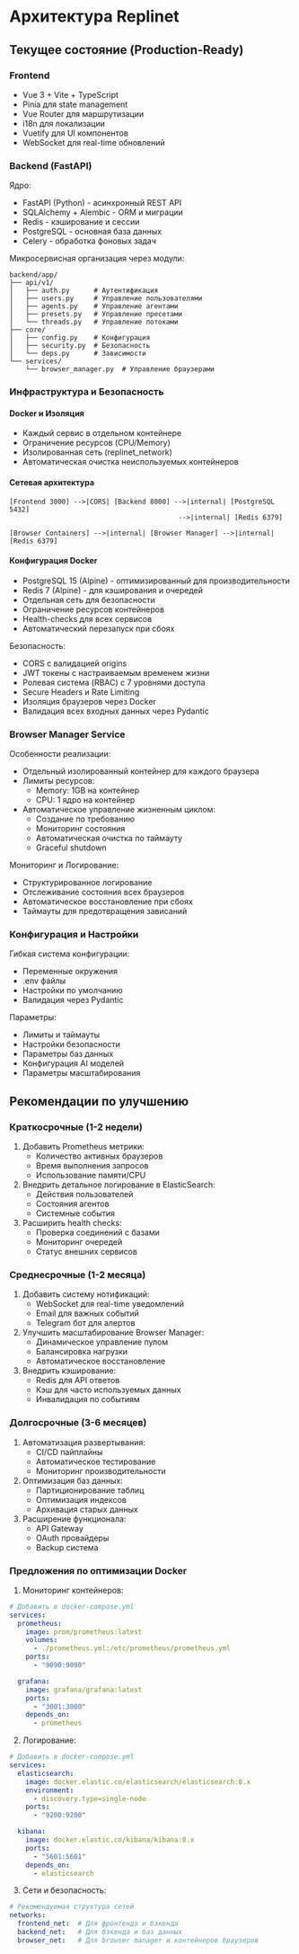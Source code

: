 # Архитектура Replinet

## Текущее состояние (Production-Ready)

### Frontend
- Vue 3 + Vite + TypeScript
- Pinia для state management
- Vue Router для маршрутизации
- i18n для локализации
- Vuetify для UI компонентов
- WebSocket для real-time обновлений

### Backend (FastAPI)
Ядро:
- FastAPI (Python) - асинхронный REST API
- SQLAlchemy + Alembic - ORM и миграции
- Redis - кэширование и сессии
- PostgreSQL - основная база данных
- Celery - обработка фоновых задач

Микросервисная организация через модули:
```
backend/app/
├── api/v1/
│   ├── auth.py      # Аутентификация
│   ├── users.py     # Управление пользователями
│   ├── agents.py    # Управление агентами
│   ├── presets.py   # Управление пресетами
│   └── threads.py   # Управление потоками
├── core/
│   ├── config.py    # Конфигурация
│   ├── security.py  # Безопасность
│   └── deps.py      # Зависимости
└── services/
    └── browser_manager.py  # Управление браузерами
```

### Инфраструктура и Безопасность

#### Docker и Изоляция
- Каждый сервис в отдельном контейнере
- Ограничение ресурсов (CPU/Memory)
- Изолированная сеть (replinet_network)
- Автоматическая очистка неиспользуемых контейнеров

#### Сетевая архитектура
```
[Frontend 3000] -->|CORS| [Backend 8000] -->|internal| [PostgreSQL 5432]
                                          -->|internal| [Redis 6379]
                   
[Browser Containers] -->|internal| [Browser Manager] -->|internal| [Redis 6379]
```

#### Конфигурация Docker
- PostgreSQL 15 (Alpine) - оптимизированный для производительности
- Redis 7 (Alpine) - для кэширования и очередей
- Отдельная сеть для безопасности
- Ограничение ресурсов контейнеров
- Health-checks для всех сервисов
- Автоматический перезапуск при сбоях

Безопасность:
- CORS с валидацией origins
- JWT токены с настраиваемым временем жизни
- Ролевая система (RBAC) с 7 уровнями доступа
- Secure Headers и Rate Limiting
- Изоляция браузеров через Docker
- Валидация всех входных данных через Pydantic

### Browser Manager Service

Особенности реализации:
- Отдельный изолированный контейнер для каждого браузера
- Лимиты ресурсов:
  * Memory: 1GB на контейнер
  * CPU: 1 ядро на контейнер
- Автоматическое управление жизненным циклом:
  * Создание по требованию
  * Мониторинг состояния
  * Автоматическая очистка по таймауту
  * Graceful shutdown

Мониторинг и Логирование:
- Структурированное логирование
- Отслеживание состояния всех браузеров
- Автоматическое восстановление при сбоях
- Таймауты для предотвращения зависаний

### Конфигурация и Настройки

Гибкая система конфигурации:
- Переменные окружения
- .env файлы
- Настройки по умолчанию
- Валидация через Pydantic

Параметры:
- Лимиты и таймауты
- Настройки безопасности
- Параметры баз данных
- Конфигурация AI моделей
- Параметры масштабирования

## Рекомендации по улучшению

### Краткосрочные (1-2 недели)
1. Добавить Prometheus метрики:
   - Количество активных браузеров
   - Время выполнения запросов
   - Использование памяти/CPU
2. Внедрить детальное логирование в ElasticSearch:
   - Действия пользователей
   - Состояния агентов
   - Системные события
3. Расширить health checks:
   - Проверка соединений с базами
   - Мониторинг очередей
   - Статус внешних сервисов

### Среднесрочные (1-2 месяца)
1. Добавить систему нотификаций:
   - WebSocket для real-time уведомлений
   - Email для важных событий
   - Telegram бот для алертов
2. Улучшить масштабирование Browser Manager:
   - Динамическое управление пулом
   - Балансировка нагрузки
   - Автоматическое восстановление
3. Внедрить кэширование:
   - Redis для API ответов
   - Кэш для часто используемых данных
   - Инвалидация по событиям

### Долгосрочные (3-6 месяцев)
1. Автоматизация развертывания:
   - CI/CD пайплайны
   - Автоматическое тестирование
   - Мониторинг производительности
2. Оптимизация баз данных:
   - Партиционирование таблиц
   - Оптимизация индексов
   - Архивация старых данных
3. Расширение функционала:
   - API Gateway
   - OAuth провайдеры
   - Backup система

### Предложения по оптимизации Docker

1. Мониторинг контейнеров:
```yaml
# Добавить в docker-compose.yml
services:
  prometheus:
    image: prom/prometheus:latest
    volumes:
      - ./prometheus.yml:/etc/prometheus/prometheus.yml
    ports:
      - "9090:9090"

  grafana:
    image: grafana/grafana:latest
    ports:
      - "3001:3000"
    depends_on:
      - prometheus
```

2. Логирование:
```yaml
# Добавить в docker-compose.yml
services:
  elasticsearch:
    image: docker.elastic.co/elasticsearch/elasticsearch:8.x
    environment:
      - discovery.type=single-node
    ports:
      - "9200:9200"

  kibana:
    image: docker.elastic.co/kibana/kibana:8.x
    ports:
      - "5601:5601"
    depends_on:
      - elasticsearch
```

3. Сети и безопасность:
```yaml
# Рекомендуемая структура сетей
networks:
  frontend_net:  # Для фронтенда и бэкенда
  backend_net:   # Для бэкенда и баз данных
  browser_net:   # Для browser manager и контейнеров браузеров
